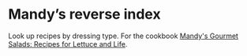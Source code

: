 # Mandy’s reverse index

Look up recipes by dressing type. For the cookbook [Mandy's Gourmet Salads: Recipes for Lettuce and Life](https://shop.mandys.ca/collections/cookbook/products/mandys-cookbook).
